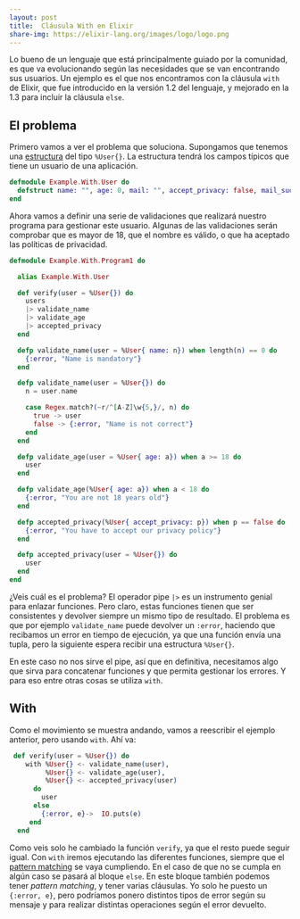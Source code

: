 ```yaml
---
layout: post
title:  Cláusula With en Elixir
share-img: https://elixir-lang.org/images/logo/logo.png
---
```


Lo bueno de un lenguaje que está principalmente guiado por la comunidad, es que va evolucionando según las necesidades que se van encontrando sus usuarios. Un ejemplo es el que nos encontramos con la cláusula `with` de Elixir, que fue introducido en la versión 1.2 del lenguaje, y mejorado en la 1.3 para incluir la cláusula `else`.


## El problema

Primero vamos a ver el problema que soluciona. Supongamos que tenemos una [estructura](https://charlascylon.com/2016-08-03-usando-estructuras-en-elixir) del tipo `%User{}`. La estructura tendrá los campos típicos que tiene un usuario de una aplicación.

```elixir
defmodule Example.With.User do
  defstruct name: "", age: 0, mail: "", accept_privacy: false, mail_sucriber: false
end
```

Ahora vamos a definir una serie de validaciones que realizará nuestro programa para gestionar este usuario. Algunas de las validaciones serán comprobar que es mayor de 18, que el nombre es válido,  o que ha aceptado las políticas de privacidad.

```elixir
defmodule Example.With.Program1 do

  alias Example.With.User

  def verify(user = %User{}) do
    users
    |> validate_name
    |> validate_age
    |> accepted_privacy
  end

  defp validate_name(user = %User{ name: n}) when length(n) == 0 do
    {:error, "Name is mandatory"}
  end

  defp validate_name(user = %User{}) do
    n = user.name

    case Regex.match?(~r/^[A-Z]\w{5,}/, n) do
      true -> user
      false -> {:error, "Name is not correct"}
    end
  end

  defp validate_age(user = %User{ age: a}) when a >= 18 do
    user
  end

  defp validate_age(%User{ age: a}) when a < 18 do
    {:error, "You are not 18 years old"}
  end

  defp accepted_privacy(%User{ accept_privacy: p}) when p == false do
    {:error, "You have to accept our privacy policy"}
  end

  defp accepted_privacy(user = %User{}) do
    user
  end
end
```

¿Veis cuál es el problema? El operador pipe `|>` es un instrumento genial para enlazar funciones. Pero claro, estas funciones tienen que ser consistentes y devolver siempre un mismo tipo de resultado. El problema es que por ejemplo `validate_name` puede devolver un `:error`, haciendo que recibamos un error en tiempo de ejecución, ya que una función envía una tupla, pero la siguiente espera recibir una estructura `%User{}`. 

En este caso no nos sirve el pipe, así que en definitiva, necesitamos algo que sirva para concatenar funciones y que permita gestionar los errores. Y para eso entre otras cosas se utiliza `with`.


## With

Como el movimiento se muestra andando, vamos a reescribir el ejemplo anterior, pero usando `with`. Ahí va:

```elixir
 def verify(user = %User{}) do
    with %User{} <- validate_name(user),
         %User{} <- validate_age(user),
         %User{} <- accepted_privacy(user)
      do
        user 
      else
        {:error, e}->  IO.puts(e)
     end
  end
```

Como veis solo he cambiado la función `verify`, ya que el resto puede seguir igual. Con `with` iremos ejecutando las diferentes funciones, siempre que el [pattern matching](https://charlascylon.com/2016-02-24-Elixir-y-el-pattern-matching) se vaya cumpliendo. En el caso de que no se cumpla en algún caso se pasará al bloque `else`. En este bloque también podemos tener *pattern matching*, y tener varias cláusulas. Yo solo he puesto un `{:error, e}`, pero podríamos ponero distintos tipos de error según su mensaje y para realizar distintas operaciones según el error devuelto.


